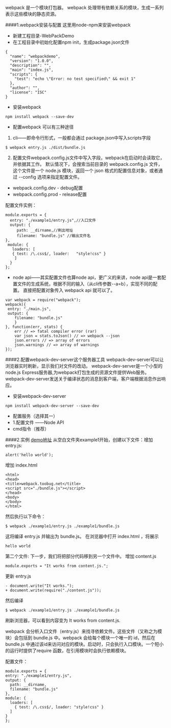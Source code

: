 webpack 是一个模块打包器。
webpack 处理带有依赖关系的模块，生成一系列表示这些模块的静态资源。

####1.webpack安装与配置
这里用node-npm来安装webpack
- 新建工程目录-WebPackDemo
- 在工程目录中初始化配置npm init，生成package.json文件
```
{
  "name": "webpackdemo",
  "version": "1.0.0",
  "description": "",
  "main": "index.js",
  "scripts": {
    "test": "echo \"Error: no test specified\" && exit 1"
  },
  "author": "",
  "license": "ISC"
}
```
- 安装webpack
```
npm install webpack --save-dev
```
- 配置webpack
可以有三种途径

 1) cli——即命令行形式，一般都会通过  package.json中写入scripts字段
 ```
 $ webpack entry.js ./dist/bundle.js
 ```
 
 2) 配置文件webpack.config.js文件中写入字段，webpack在启动时会读取它，并依据其工作。
默认情况下，会搜索当前目录的 webpack.config.js 文件，这个文件是一个 node.js 模块，返回一个 json 格式的配置信息对象，或者通过 --config 选项来指定配置文件。
   - webpack.config.dev - debug配置
   - webpack.config.prod - release配置
   
 配置文件实例：
 ```
 module.exports = {
   entry: "./example1/entry.js",//入口文件
   output: {
      path: __dirname,//刷出地址
      filename: "bundle.js" //输出文件名
},
  module: {
    loaders: [
    { test: /\.css$/, loader:   "style!css" }
     ]
   }
};

 ```
- node api——其实配置文件也算node api，更广义的来讲，node api是一套配置文件的生成系统，根据不同的输入（从cli传参数--a=b），实现不同的配置。
直接把配置对象传入 webpack api 就可以了。
```
var webpack = require("webpack");
webpack({
 entry: "./main.js",
 output: {
    filename: "bundle.js"
    }
}, function(err, stats) {
    err // => fatal compiler error (rar)
    var json = stats.toJson() // => webpack --json
    json.errors // => array of errors
    json.warnings // => array of warnings
});
```
 
####2.配置webpack-dev-server这个服务器工具
webpack-dev-server可以让浏览器实时刷新，显示我们对文件的改动。
webpack-dev-server是一个小型的node.js Express服务器,为webpack打包生成的资源文件提供Web服务。webpack-dev-server发送关于编译状态的消息到客户端，客户端根据消息作出响应。
- 安装webpack-dev-server
```
npm install webpack-dev-server --save-dev
```
- 配置服务（选择其一）
 - 1.配置文件 ——Node API
 - cmd指令（推荐）
 
####2.实例
 [demo地址][1]
 从空白文件夹example1开始，创建以下文件：增加 entry.js:
 ```
 alert('hello world');
 ```
增加 index.html
```
<html>
<head>
<title>webpack.toobug.net</title>
<script src="./bundle.js"></script>
</head>
<body>
</body>
</html>
```
然后执行以下命令：
```
$ webpack ./example1/entry.js ./example1/bundle.js
```
 这将编译 entry.js 并输出为 bundle.js。
 在浏览器中打开 index.html ，将展示 
 ```
 hello world
 ```
 第二个文件:
 下一步，我们将把部分代码移到另一个文件中。
增加 content.js
```
module.exports = "It works from content.js.";
```
更新 entry.js
```
- document.write("It works.");
+ document.write(require("./content.js"));
```
 然后编译
 ```
$ webpack ./example1/entry.js ./example1/bundle.js
```
刷新浏览器，可以看到内容变为 It works from content.js.
 
webpack 会分析入口文件（entry.js）来找寻依赖文件。这些文件（又称之为模块）会包括到 bundle.js 中。webpack 会给每个模块一个唯一的 id，然后在 bundle.js 中通过该id来访问对应的模块。启动时，只会执行入口模块。一个短小的运行时提供了require 函数，在引用模块时会执行依赖模块。

配置文件：

```
module.exports = {
entry: "./example1/entry.js",
output: {
  path: __dirname,
  filename: "bundle.js"
},
module: {
  loaders: [
    { test: /\.css$/, loader: "style!css" }
  ]
}
};

 ```
 
 
 [1]:https://github.com/fengyueran/WebPackDemo